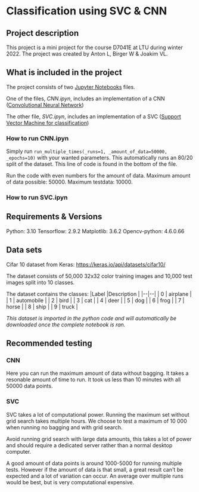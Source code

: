 # Classification using SVC & CNN

## Project description
This project is a mini project for the course D7041E at LTU during winter 2022. The project was created by Anton L, Birger W & Joakim VL.

## What is included in the project
The project consists of two [Jupyter Notebooks](https://jupyter.org/) files. 

One of the files, *CNN.ipyn*, includes an implementation of a CNN ([Convolutional Neural Network](https://en.wikipedia.org/wiki/Convolutional_neural_network))

The other file, *SVC.ipyn*, includes an implementation of a SVC ([Support Vector Machine for classification](https://en.wikipedia.org/wiki/Support_vector_machine))

### How to run CNN.ipyn
Simply run `run_multiple_times(_runs=1, _amount_of_data=50000, _epochs=10)` with your wanted parameters. This automatically runs an 80/20 split of the dataset. This line of code is found in the bottom of the file.

Run the code with even numbers for the amount of data. Maximum amount of data possible: 50000. Maximum testdata: 10000.

### How to run SVC.ipyn


## Requirements & Versions
Python: 3.10
Tensorflow: 2.9.2
Matplotlib: 3.6.2
Opencv-python: 4.6.0.66

## Data sets
Cifar 10 dataset from Keras: https://keras.io/api/datasets/cifar10/

The dataset consists of 50,000 32x32 color training images and 10,000 test images split into 10 classes.

The dataset contains the classes:
|Label  |Description  |
|--|--|
| 0 | airplane |
| 1 | automobile |
| 2 | bird |
| 3 | cat |
| 4 | deer |
| 5 | dog |
| 6 | frog |
| 7 | horse |
| 8 | ship |
| 9 | truck |


*This dataset is imported in the python code and will automatically be downloaded once the complete notebook is ran.*

## Recommended testing

### CNN
Here you can run the maximum amount of data without bagging. It takes a resonable amount of time to run. It took us less than 10 minutes with all 50000 data points.

### SVC
SVC takes a lot of computational power. Running the maximum set without grid search takes multiple hours. We choose to test a maximum of 10 000 when running no bagging and with grid search.

Avoid running grid search with large data amounts, this takes a lot of power and should require a dedicated server rather than a normal desktop computer.

A good amount of data points is around 1000-5000 for running multiple tests. However if the amount of data is that small, a great result can't be expected and a lot of variation can occur. An average over multiple runs would be best, but is very computational expensive.
